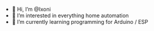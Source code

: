 - 👋 Hi, I’m @Ixoni
- 👀 I’m interested in everything home automation
- 🌱 I’m currently learning programming for Arduino / ESP
